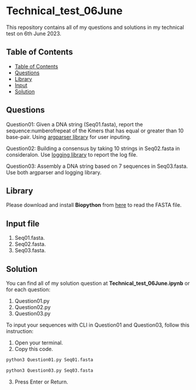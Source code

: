 # Technical_test_06June
 
This repository contains all of my questions and solutions in my technical test on 6th June 2023.

## Table of Contents


 - [Table of Contents](#table-of-contents)
 - [Questions](questions)
 - [Library](library)
 - [Input](input)
 - [Solution](solution)


## Questions

Question01: Given a DNA string (Seq01.fasta), report the sequence:numberofrepeat of the Kmers that has equal or greater than 10 base-pair. Using [argparser library](https://docs.python.org/3/library/argparse.html) for user inputing.

Question02: Building a consensus by taking 10 strings in Seq02.fasta in consideraIon. Use [logging library](https://docs.python.org/3/library/logging.html) to report the log file.

Question03: Assembly a DNA string based on 7 sequences in Seq03.fasta. Use both argparser and logging library.

## Library

Please download and install **Biopython** from [here](https://github.com/samtools/bcftools/releases/download/1.17/bcftools-1.17.tar.bz2) to read the FASTA file.

## Input file

1. Seq01.fasta.
2. Seq02.fasta.
3. Seq03.fasta.

## Solution

You can find all of my solution question at **Technical_test_06June.ipynb** or for each question:

1. Question01.py
2. Question02.py
3. Question03.py

To input your sequences with CLI in Question01 and Question03, follow this instruction:

1. Open your terminal.
2. Copy this code.

```bash
python3 Question01.py Seq01.fasta
```

```bash
python3 Question03.py Seq03.fasta
```

3. Press Enter or Return.



